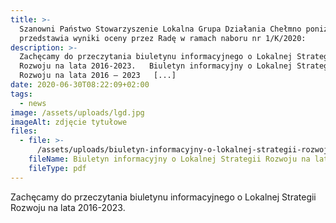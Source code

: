 ```yaml
---
title: >-
  Szanowni Państwo Stowarzyszenie Lokalna Grupa Działania Chełmno poniżej
  przedstawia wyniki oceny przez Radę w ramach naboru nr 1/K/2020:
description: >-
  Zachęcamy do przeczytania biuletynu informacyjnego o Lokalnej Strategii
  Rozwoju na lata 2016-2023.   Biuletyn informacyjny o Lokalnej Strategii
  Rozwoju na lata 2016 – 2023   [...]
date: 2020-06-30T08:22:09+02:00
tags:
  - news
image: /assets/uploads/lgd.jpg
imageAlt: zdjęcie tytułowe
files:
  - file: >-
      /assets/uploads/biuletyn-informacyjny-o-lokalnej-strategii-rozwoju-na-lata-2016-2023-1.pdf
    fileName: Biuletyn informacyjny o Lokalnej Strategii Rozwoju na lata 2016 - 2023
    fileType: pdf
---
```

Zachęcamy do przeczytania biuletynu informacyjnego o Lokalnej Strategii Rozwoju na lata 2016-2023.

<br>
